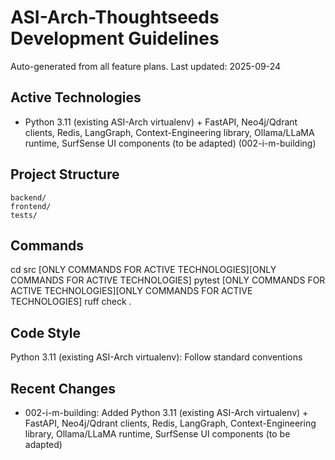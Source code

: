 # ASI-Arch-Thoughtseeds Development Guidelines

Auto-generated from all feature plans. Last updated: 2025-09-24

## Active Technologies
- Python 3.11 (existing ASI-Arch virtualenv) + FastAPI, Neo4j/Qdrant clients, Redis, LangGraph, Context-Engineering library, Ollama/LLaMA runtime, SurfSense UI components (to be adapted) (002-i-m-building)

## Project Structure
```
backend/
frontend/
tests/
```

## Commands
cd src [ONLY COMMANDS FOR ACTIVE TECHNOLOGIES][ONLY COMMANDS FOR ACTIVE TECHNOLOGIES] pytest [ONLY COMMANDS FOR ACTIVE TECHNOLOGIES][ONLY COMMANDS FOR ACTIVE TECHNOLOGIES] ruff check .

## Code Style
Python 3.11 (existing ASI-Arch virtualenv): Follow standard conventions

## Recent Changes
- 002-i-m-building: Added Python 3.11 (existing ASI-Arch virtualenv) + FastAPI, Neo4j/Qdrant clients, Redis, LangGraph, Context-Engineering library, Ollama/LLaMA runtime, SurfSense UI components (to be adapted)

<!-- MANUAL ADDITIONS START -->
<!-- MANUAL ADDITIONS END -->